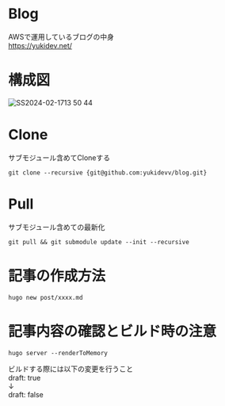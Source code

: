 # Blog
AWSで運用しているブログの中身  
https://yukidev.net/

# 構成図  
![SS2024-02-1713 50 44](https://github.com/yukidevv/blog/assets/31511996/2c5ced48-5810-4c1b-b1d8-082068d7ba4a)

# Clone
サブモジュール含めてCloneする
```
git clone --recursive {git@github.com:yukidevv/blog.git}
```

# Pull
サブモジュール含めての最新化
```
git pull && git submodule update --init --recursive
```

# 記事の作成方法
```
hugo new post/xxxx.md
```

# 記事内容の確認とビルド時の注意
```
hugo server --renderToMemory
```
ビルドする際には以下の変更を行うこと<br>
draft: true<br>
↓<br>
draft: false

